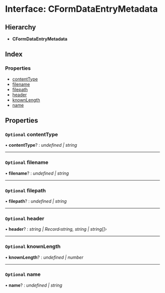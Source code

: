 # Interface: CFormDataEntryMetadata

## Hierarchy

* **CFormDataEntryMetadata**

## Index

### Properties

* [contentType](cformdataentrymetadata.md#optional-contenttype)
* [filename](cformdataentrymetadata.md#optional-filename)
* [filepath](cformdataentrymetadata.md#optional-filepath)
* [header](cformdataentrymetadata.md#optional-header)
* [knownLength](cformdataentrymetadata.md#optional-knownlength)
* [name](cformdataentrymetadata.md#optional-name)

## Properties

### `Optional` contentType

• **contentType**? : *undefined | string*

___

### `Optional` filename

• **filename**? : *undefined | string*

___

### `Optional` filepath

• **filepath**? : *undefined | string*

___

### `Optional` header

• **header**? : *string | Record‹string, string | string[]›*

___

### `Optional` knownLength

• **knownLength**? : *undefined | number*

___

### `Optional` name

• **name**? : *undefined | string*
